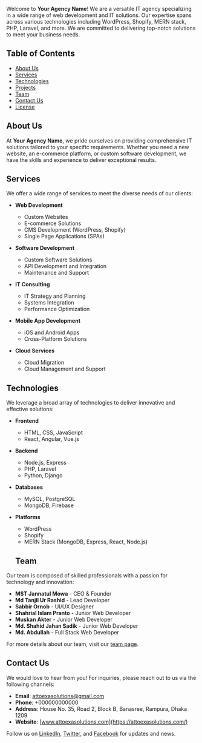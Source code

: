 

Welcome to **Your Agency Name**! We are a versatile IT agency specializing in a wide range of web development and IT solutions. Our expertise spans across various technologies including WordPress, Shopify, MERN stack, PHP, Laravel, and more. We are committed to delivering top-notch solutions to meet your business needs.

## Table of Contents

- [About Us](#about-us)
- [Services](#services)
- [Technologies](#technologies)
- [Projects](#projects)
- [Team](#team)
- [Contact Us](#contact-us)
- [License](#license)

## About Us

At **Your Agency Name**, we pride ourselves on providing comprehensive IT solutions tailored to your specific requirements. Whether you need a new website, an e-commerce platform, or custom software development, we have the skills and experience to deliver exceptional results.

## Services

We offer a wide range of services to meet the diverse needs of our clients:

- **Web Development**
  - Custom Websites
  - E-commerce Solutions
  - CMS Development (WordPress, Shopify)
  - Single Page Applications (SPAs)

- **Software Development**
  - Custom Software Solutions
  - API Development and Integration
  - Maintenance and Support

- **IT Consulting**
  - IT Strategy and Planning
  - Systems Integration
  - Performance Optimization

- **Mobile App Development**
  - iOS and Android Apps
  - Cross-Platform Solutions

- **Cloud Services**
  - Cloud Migration
  - Cloud Management and Support

## Technologies

We leverage a broad array of technologies to deliver innovative and effective solutions:

- **Frontend**
  - HTML, CSS, JavaScript
  - React, Angular, Vue.js

- **Backend**
  - Node.js, Express
  - PHP, Laravel
  - Python, Django

- **Databases**
  - MySQL, PostgreSQL
  - MongoDB, Firebase

- **Platforms**
  - WordPress
  - Shopify
  - MERN Stack (MongoDB, Express, React, Node.js)
 
  ## Team

Our team is composed of skilled professionals with a passion for technology and innovation:

- **MST Jannatul Mowa** - CEO & Founder
- **Md Tanjil Ur Rashid** - Lead Developer
- **Sabbir Ornob** - UI/UX Designer
- **Shahrial Islam Pranto** - Junior Web Developer
- **Muskan Akter** - Junior Web Developer
- **Md. Shahid Jahan Sadik** - Junior Web Developer
- **Md. Abdullah** - Full Stack Web Developer

For more details about our team, visit our [team page](link-to-team-page).

## Contact Us

We would love to hear from you! For inquiries, please reach out to us via the following channels:

- **Email**: attoexasolutions@gmail.com
- **Phone**: +000000000000
- **Address**: House No. 35, Road 2, Block B, Banasree, Rampura, Dhaka 1209
- **Website**: [www.attoexasolutions.com](https://attoexasolutions.com/)

Follow us on [LinkedIn](https://bd.linkedin.com/in/atto-exa-solutions-7285a3295), [Twitter](https://x.com/AttoExaSolution), and [Facebook](https://www.facebook.com/weareattoexa) for updates and news.

